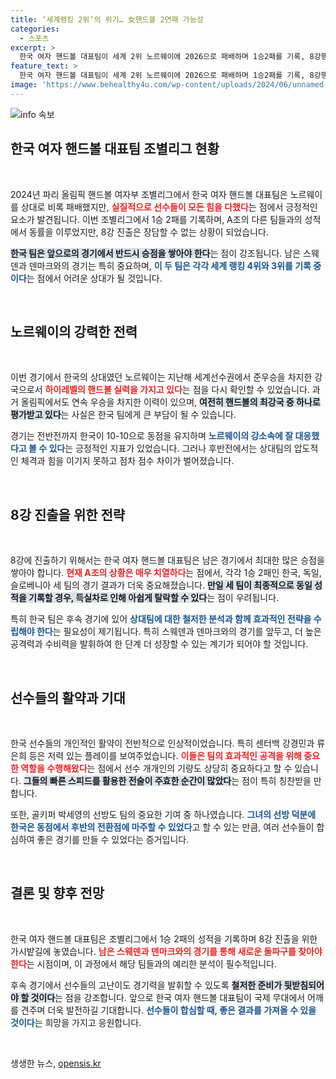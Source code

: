 ```yaml
---
title: ‘세계랭킹 2위’의 위기… 女핸드볼 2연패 가능성
categories:
  - 스포츠
excerpt: >
  한국 여자 핸드볼 대표팀이 세계 2위 노르웨이에 2026으로 패배하며 1승2패를 기록, 8강행이 불투명해졌다. 스웨덴과 덴마크와의 남은 경기가 중대한 시험대가 될 것으로 보인다.
feature_text: >
  한국 여자 핸드볼 대표팀이 세계 2위 노르웨이에 2026으로 패배하며 1승2패를 기록, 8강행이 불투명해졌다. 스웨덴과 덴마크와의 남은 경기가 중대한 시험대가 될 것으로 보인다.
image: 'https://www.behealthy4u.com/wp-content/uploads/2024/06/unnamed-file.png'
---
```


<p><img src="https://www.behealthy4u.com/wp-content/uploads/2024/06/unnamed-file.png" alt="info 속보" /></p>

<h2 data-ke-size="size26">한국 여자 핸드볼 대표팀 조별리그 현황</h2>

<p data-ke-size="size16">&nbsp;</p>

<p>2024년 파리 올림픽 핸드볼 여자부 조별리그에서 한국 여자 핸드볼 대표팀은 노르웨이를 상대로 비록 패배했지만, <b><span style="color: #ee2323;">실질적으로 선수들이 모든 힘을 다했다</span></b>는 점에서 긍정적인 요소가 발견됩니다. 이번 조별리그에서 1승 2패를 기록하며, A조의 다른 팀들과의 성적에서 동률을 이루었지만, 8강 진출은 장담할 수 없는 상황이 되었습니다. </p>

<p><b><span style="background-color: #21538527;">한국 팀은 앞으로의 경기에서 반드시 승점을 쌓아야 한다</span></b>는 점이 강조됩니다. 남은 스웨덴과 덴마크와의 경기는 특히 중요하며, <b><span style="color: #1a5490;">이 두 팀은 각각 세계 랭킹 4위와 3위를 기록 중이다</span></b>는 점에서 어려운 상대가 될 것입니다.</p>

<p data-ke-size="size16">&nbsp;</p>

<h2 data-ke-size="size26">노르웨이의 강력한 전력</h2>

<p data-ke-size="size16">&nbsp;</p>

<p>이번 경기에서 한국의 상대였던 노르웨이는 지난해 세계선수권에서 준우승을 차지한 강국으로서 <b><span style="color: #ee2323;">하이레벨의 핸드볼 실력을 가지고 있다</span></b>는 점을 다시 확인할 수 있었습니다. 과거 올림픽에서도 연속 우승을 차지한 이력이 있으며, <b><span style="background-color: #21538527;">여전히 핸드볼의 최강국 중 하나로 평가받고 있다</span></b>는 사실은 한국 팀에게 큰 부담이 될 수 있습니다.</p>

<p>경기는 전반전까지 한국이 10-10으로 동점을 유지하며 <b><span style="color: #1a5490;">노르웨이의 강소속에 잘 대응했다고 볼 수 있다</span></b>는 긍정적인 지표가 있었습니다. 그러나 후반전에서는 상대팀의 압도적인 체격과 힘을 이기지 못하고 점차 점수 차이가 벌어졌습니다.</p>

<p data-ke-size="size16">&nbsp;</p>

<h2 data-ke-size="size26">8강 진출을 위한 전략</h2>

<p data-ke-size="size16">&nbsp;</p>

<p>8강에 진출하기 위해서는 한국 여자 핸드볼 대표팀은 남은 경기에서 최대한 많은 승점을 쌓아야 합니다. <b><span style="color: #ee2323;">현재 A조의 상황은 매우 치열하다</span></b>는 점에서, 각각 1승 2패인 한국, 독일, 슬로베니아 세 팀의 경기 결과가 더욱 중요해졌습니다. <b><span style="background-color: #21538527;">만일 세 팀이 최종적으로 동일 성적을 기록할 경우, 득실차로 인해 아쉽게 탈락할 수 있다</span></b>는 점이 우려됩니다.</p>

<p>특히 한국 팀은 후속 경기에 있어 <b><span style="color: #1a5490;">상대팀에 대한 철저한 분석과 함께 효과적인 전략을 수립해야 한다</span></b>는 필요성이 제기됩니다. 특히 스웨덴과 덴마크와의 경기를 앞두고, 더 높은 공격력과 수비력을 발휘하여 한 단계 더 성장할 수 있는 계기가 되어야 할 것입니다.</p>

<p data-ke-size="size16">&nbsp;</p>

<h2 data-ke-size="size26">선수들의 활약과 기대</h2>

<p data-ke-size="size16">&nbsp;</p>

<p>한국 선수들의 개인적인 활약이 전반적으로 인상적이었습니다. 특히 센터백 강경민과 류은희 등은 저력 있는 플레이를 보여주었습니다. <b><span style="color: #ee2323;">이들은 팀의 효과적인 공격을 위해 중요한 역할을 수행해왔다</span></b>는 점에서 선수 개개인의 기량도 상당히 중요하다고 할 수 있습니다. <b><span style="background-color: #21538527;">그들의 빠른 스피드를 활용한 전술이 주효한 순간이 많았다</span></b>는 점이 특히 칭찬받을 만합니다.</p>

<p>또한, 골키퍼 박세영의 선방도 팀의 중요한 기여 중 하나였습니다. <b><span style="color: #1a5490;">그녀의 선방 덕분에 한국은 동점에서 후반의 전환점에 마주할 수 있었다</span></b>고 할 수 있는 만큼, 여러 선수들이 합심하여 좋은 경기를 만들 수 있었다는 증거입니다.</p>

<p data-ke-size="size16">&nbsp;</p>

<h2 data-ke-size="size26">결론 및 향후 전망</h2>

<p data-ke-size="size16">&nbsp;</p>

<p>한국 여자 핸드볼 대표팀은 조별리그에서 1승 2패의 성적을 기록하며 8강 진출을 위한 가시밭길에 놓였습니다. <b><span style="color: #ee2323;">남은 스웨덴과 덴마크와의 경기를 통해 새로운 돌파구를 찾아야 한다</span></b>는 시점이며, 이 과정에서 해당 팀들과의 예리한 분석이 필수적입니다. </p>

<p>후속 경기에서 선수들의 고난이도 경기력을 발휘할 수 있도록 <b><span style="background-color: #21538527;">철저한 준비가 뒷받침되어야 할 것이다</span></b>는 점을 강조합니다. 앞으로 한국 여자 핸드볼 대표팀이 국제 무대에서 어깨를 견주며 더욱 발전하길 기대합니다. <b><span style="color: #1a5490;">선수들이 합심할 때, 좋은 결과를 가져올 수 있을 것이다</span></b>는 희망을 가지고 응원합니다. </p>

<p data-ke-size="size16">&nbsp;</p>
생생한 뉴스, <a href="https://opensis.kr" rel="dofollow">opensis.kr</a>


